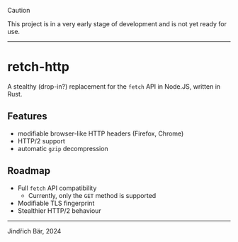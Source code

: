 > [!CAUTION]
> This project is in a very early stage of development and is not yet ready for use.

---

# retch-http

A stealthy (drop-in?) replacement for the `fetch` API in Node.JS, written in Rust.

## Features

- modifiable browser-like HTTP headers (Firefox, Chrome)
- HTTP/2 support
- automatic `gzip` decompression

## Roadmap

- Full `fetch` API compatibility
    - Currently, only the `GET` method is supported
- Modifiable TLS fingerprint
- Stealthier HTTP/2 behaviour

----

Jindřich Bär, 2024

